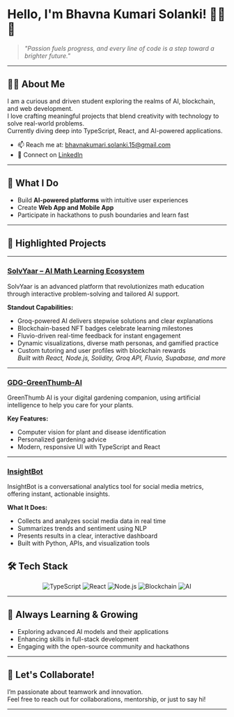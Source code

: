 
# Hello, I'm Bhavna Kumari Solanki! 👩‍💻✨

> *"Passion fuels progress, and every line of code is a step toward a brighter future."*

---

## 👩‍🎓 About Me

I am a curious and driven student exploring the realms of AI, blockchain, and web development.  
I love crafting meaningful projects that blend creativity with technology to solve real-world problems.  
Currently diving deep into TypeScript, React, and AI-powered applications.

- 📫 Reach me at: [bhavnakumari.solanki.15@gmail.com](mailto:bhavnakumari.solanki.15@gmail.com)  
- 🔗 Connect on [LinkedIn](https://www.linkedin.com/in/bhavna-solanki-a03b8728a/)  

---

## 💼 What I Do

- Build **AI-powered platforms** with intuitive user experiences   
- Create **Web App and Mobile App** 
- Participate in hackathons to push boundaries and learn fast  

---

## 🚩 Highlighted Projects

---

### [SolvYaar – AI Math Learning Ecosystem](https://github.com/Bhavnakumari-solanki-15/SolvYaar-Clean)
SolvYaar is an advanced platform that revolutionizes math education through interactive problem-solving and tailored AI support.

**Standout Capabilities:**
- Groq-powered AI delivers stepwise solutions and clear explanations
- Blockchain-based NFT badges celebrate learning milestones
- Fluvio-driven real-time feedback for instant engagement
- Dynamic visualizations, diverse math personas, and gamified practice
- Custom tutoring and user profiles with blockchain rewards  
*Built with React, Node.js, Solidity, Groq API, Fluvio, Supabase, and more*

---

### [GDG-GreenThumb-AI](https://github.com/ShravanGupta07/GDG-GreenThumb-AI)
GreenThumb AI is your digital gardening companion, using artificial intelligence to help you care for your plants.

**Key Features:**
- Computer vision for plant and disease identification
- Personalized gardening advice
- Modern, responsive UI with TypeScript and React

---

### [InsightBot](https://github.com/ShravanGupta07/Insight-bot)
InsightBot is a conversational analytics tool for social media metrics, offering instant, actionable insights.

**What It Does:**
- Collects and analyzes social media data in real time
- Summarizes trends and sentiment using NLP
- Presents results in a clear, interactive dashboard
- Built with Python, APIs, and visualization tools

## 🛠️ Tech Stack

<div align="center">
  <img src="https://img.shields.io/badge/TypeScript-3178C6?style=for-the-badge&logo=typescript&logoColor=white" alt="TypeScript" />
  <img src="https://img.shields.io/badge/React-20232A?style=for-the-badge&logo=react&logoColor=61DAFB" alt="React" />
  <img src="https://img.shields.io/badge/Node.js-339933?style=for-the-badge&logo=nodedotjs&logoColor=white" alt="Node.js" />
  <img src="https://img.shields.io/badge/Blockchain-000000?style=for-the-badge&logo=ethereum&logoColor=white" alt="Blockchain" />
  <img src="https://img.shields.io/badge/AI-FF6F61?style=for-the-badge&logo=artificialintelligence&logoColor=white" alt="AI" />
</div>

---

## 🌱 Always Learning & Growing

- Exploring advanced AI models and their applications  
- Enhancing skills in full-stack development  
- Engaging with the open-source community and hackathons  

---

## 🤝 Let's Collaborate!

I’m passionate about teamwork and innovation.  
Feel free to reach out for collaborations, mentorship, or just to say hi!  

---
